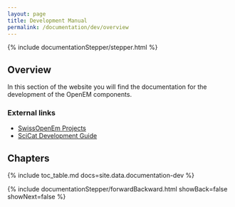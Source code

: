 ```yaml
---
layout: page
title: Development Manual
permalink: /documentation/dev/overview
---
```


<!-- Show the current active documentation page -->
{% include documentationStepper/stepper.html %}

## Overview

In this section of the website you will find the documentation for the development of the OpenEM components.

### External links

- [SwissOpenEm Projects](/outreach#opensourceprojects)
- [SciCat Development Guide](https://scicatproject.github.io/documentation/Development/)

## Chapters


{% include toc_table.md docs=site.data.documentation-dev %}

<!-- Jump to next page -->
{% include documentationStepper/forwardBackward.html showBack=false showNext=false %}